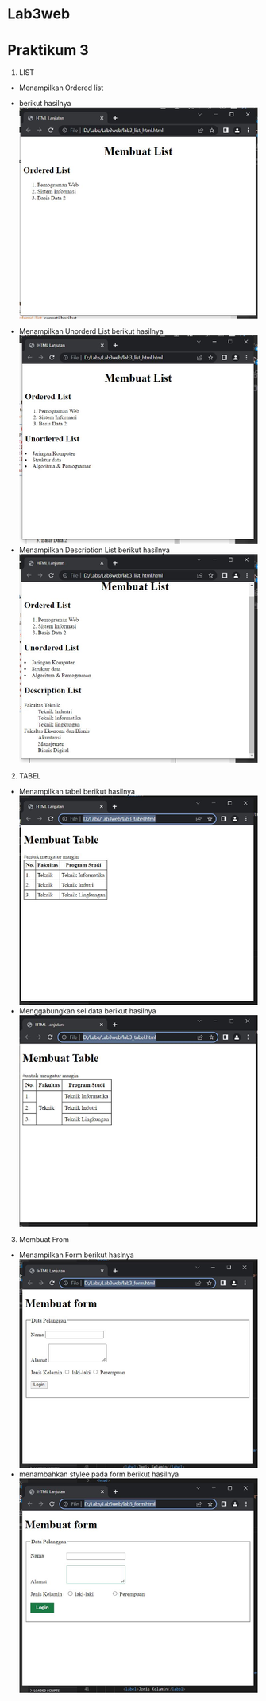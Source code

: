 # Lab3web
# Praktikum 3

1. LIST
* Menampilkan Ordered list
- berikut hasilnya
![gambar 1](screen/L1.JPG)
* Menampilkan Unorderd List
berikut hasilnya
![gambar 2](screen/L2.JPG)
* Menampilkan Description List
berikut hasilnya
![gambar 3](screen/L3.JPG)

2. TABEL
* Menampilkan tabel
berikut hasilnya
![gambar 4](screen/1.JPG)
* Menggabungkan sel data
berikut hasilnya
![gambar 5](screen/2.JPG)

3. Membuat From
* Menampilkan Form
berikut haslnya
![gambar 6](screen/3.JPG)
* menambahkan stylee pada form
berikut hasilnya
![gambar 7](screen/4.JPG)

